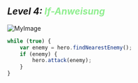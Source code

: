 ## ***Level 4:***  <span style="color: lightgreen">***If-Anweisung***


![MyImage](Welt-2-Level-4.png)

```Javascript
while (true) {
    var enemy = hero.findNearestEnemy();
    if (enemy) {
        hero.attack(enemy);
    }
}
```